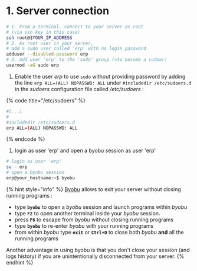 # 1. Server connection

```bash
# 1. From a terminal, connect to your server as root
# (via ssh key in this case)
ssh root@$YOUR_IP_ADDRESS
# 2. As root user in your server,
# add a sudo user called 'erp' with no login password
adduser --disabled-password erp
# 3. Add user 'erp' to the 'sudo' group (=to become a sudoer)
usermod -aG sudo erp
```

1. Enable the user _erp_ to use `sudo` without providing password by adding the line `erp ALL=(ALL) NOPASSWD: ALL` under `#includedir /etc/sudoers.d` in the _sudoers_ configuration file called _/etc/sudoers_ :

{% code title="/etc/sudoers" %}
```bash
#[...]
#
#includedir /etc/sudoers.d
erp ALL=(ALL) NOPASSWD: ALL
```
{% endcode %}

1. login as user 'erp' and open a byobu session as user 'erp'

```bash
# login as user 'erp'
su - erp
# open a byobu session
erp@your_hostname:~$ byobu
```

{% hint style="info" %}
[Byobu](https://byobu.org/) allows to exit your server without closing running programs :

* type **`byobu`** to open a _byobu_ session and launch programs within _byobu_
* type **`F2`** to open another terminal inside your _byobu_ session.
* press **`F6`** to escape from _byobu_ without closing running programs
* type **`byobu`** to re-enter _byobu_ with your running programs
* from within _byobu_ type **`exit`** or **`Ctrl+D`** to close both _byobu_ **and** all the running programs

Another advantage in using byobu is that you don't close your session \(and logs history\) if you are unintentionally disconnected from your server.
{% endhint %}


